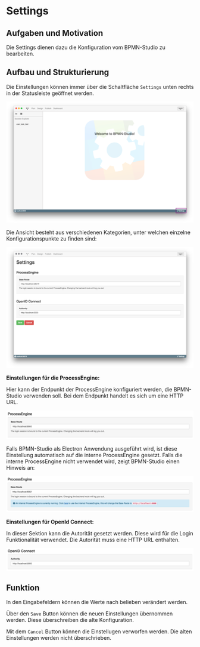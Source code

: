 # Settings

## Aufgaben und Motivation

Die Settings dienen dazu die Konfiguration vom BPMN-Studio zu bearbeiten.

## Aufbau und Strukturierung

Die Einstellungen können immer über die Schaltfläche `Settings` unten rechts
in der Statusleiste geöffnet werden.

![Settings Aufruf](settings-open.png)

Die Ansicht besteht aus verschiedenen Kategorien, unter welchen einzelne
Konfigurationspunkte zu finden sind:

![Setting](settings.png)

**Einstellungen für die ProcessEngine:**

Hier kann der Endpunkt der ProcessEngine konfiguriert werden, die BPMN-Studio
verwenden soll. Bei dem Endpunkt handelt es sich um eine HTTP URL.

![Einstellungen für die ProcessEngine](settings-processengine.png)

Falls BPMN-Studio als Electron Anwendung ausgeführt wird, ist diese Einstellung
automatisch auf die interne ProcessEngine gesetzt. Falls die interne
ProcessEngine nicht verwendet wird, zeigt BPMN-Studio einen Hinweis an:

![Interne ProcessEngine wird vorgeschlagen](settings-processengine-use-internal.png)

**Einstellungen für OpenId Connect:**

In dieser Sektion kann die Autorität gesetzt werden. Diese wird für die Login
Funktionalität verwendet. Die Autorität muss eine HTTP URL enthalten.

![Einstellungen für OpenId Connect](settings-open-id.png)

## Funktion

In den Eingabefeldern können die Werte nach belieben verändert werden.

Über den `Save` Button können die neuen Einstellungen übernommen werden. Diese
überschreiben die alte Konfiguration.

Mit dem `Cancel` Button können die Einstellugen verworfen werden. Die alten
Einstellungen werden nicht überschrieben.

